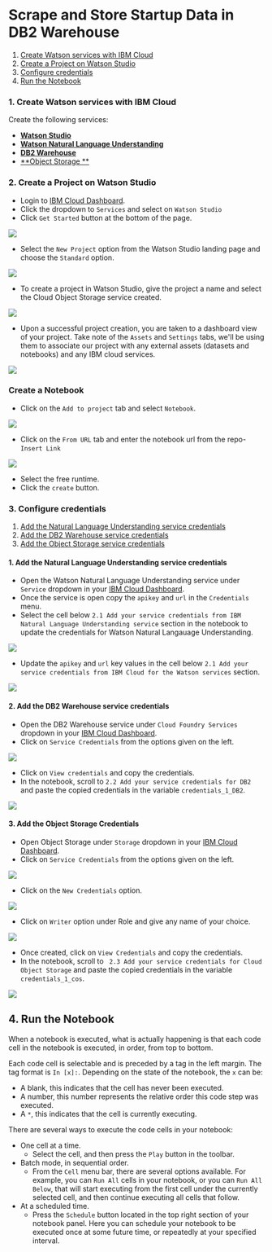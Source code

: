 # Scrape and Store Startup Data in DB2 Warehouse

1. [Create Watson services with IBM Cloud](#1-create-watson-services-with-ibm-cloud)
2. [Create a Project on Watson Studio](#2-create-a-project-on-watson-studio)
3. [Configure credentials](#3-configure-credentials)
4. [Run the Notebook](#4-run-the-notebook)


### 1. Create Watson services with IBM Cloud

Create the following services:
* [**Watson Studio**](https://cloud.ibm.com/catalog/services/watson-studio)
* [**Watson Natural Language Understanding**](https://cloud.ibm.com/catalog/services/natural-language-understanding)
* [**DB2 Warehouse**](https://cloud.ibm.com/catalog/services/db2-warehouse)
* [**Object Storage **](https://cloud.ibm.com/catalog/services/cloud-object-storage)

### 2. Create a Project on Watson Studio

* Login to [IBM Cloud Dashboard](https://cloud.ibm.com/resources).
* Click the dropdown to `Services` and select on `Watson Studio`
* Click `Get Started` button at the bottom of the page.

![](/doc/source/images/Get_Started_Watson_Studio.png)

* Select the `New Project` option from the Watson Studio landing page and choose the `Standard` option.

![](/doc/source/images/Create_Watson_Studio_Project.png)

* To create a project in Watson Studio, give the project a name and select the Cloud Object Storage service created.

![](/doc/source/images/Project_Name.png)

* Upon a successful project creation, you are taken to a dashboard view of your project. Take note of the `Assets` and `Settings` tabs, we'll be using them to associate our project with any external assets (datasets and notebooks) and any IBM cloud services.

![](https://raw.githubusercontent.com/IBM/pattern-images/master/watson-studio/project_dashboard.png)

### Create a Notebook

* Click on the `Add to project` tab and select `Notebook`.

![](/doc/source/images/Notebook.png)

* Click on the `From URL` tab and enter the notebook url from the repo- `Insert Link`

![](/doc/source/images/Notebook_url.png)

* Select the free runtime.
* Click the `create` button.

### 3. Configure credentials

1. [Add the Natural Language Understanding service credentials](#1-add-the-natural-language-understanding-service-ccredentials)
2. [Add the DB2 Warehouse service credentials](#1-add-the-db2-warehouse-service-credentials)
3. [Add the Object Storage service credentials](#1-add-the-object-storage-service-credentials)

#### 1. Add the Natural Language Understanding service credentials

* Open the Watson Natural Language Understanding service under `Service` dropdown in your [IBM Cloud Dashboard](https://cloud.ibm.com/resources).
* Once the service is open copy the `apikey` and `url` in the `Credentials` menu.
* Select the cell below `2.1 Add your service credentials from IBM Natural Language Understanding service` section in the notebook to update the credentials for Watson Natural Langauage Understanding.

![](doc/source/images/NLU_credentials.png)

* Update the `apikey` and `url` key values in the cell below `2.1 Add your service credentials from IBM Cloud for the Watson services` section.

![](doc/source/images/NLU_credentials_notebook.png)

#### 2. Add the DB2 Warehouse service credentials

* Open the DB2 Warehouse service under `Cloud Foundry Services` dropdown in your [IBM Cloud Dashboard](https://cloud.ibm.com/resources).
* Click on `Service Credentials` from the options given on the left.

![](doc/source/images/service_credentials_DB2.png)

* Click on `View credentials` and copy the credentials.
* In the notebook, scroll to `2.2 Add your service credentials for DB2` and paste the copied credentials in the variable `credentials_1_DB2`.

![](doc/source/images/service_credentials_notebook_DB2.png)

#### 3. Add the Object Storage Credentials
* Open Object Storage under `Storage` dropdown in your [IBM Cloud Dashboard](https://cloud.ibm.com/resources).
* Click on `Service Credentials` from the options given on the left.

![](doc/source/images/object_storage_options.png)

* Click on the `New Credentials` option.

![](doc/source/images/new_credential.png)

* Click on `Writer` option under Role and give any name of your choice.

![](doc/source/images/writer_option_new_credential.png)

* Once created, click on `View Credentials` and copy the credentials.
* In the notebook, scroll to ` 2.3 Add your service credentials for Cloud Object Storage` and paste the copied credentials in the variable `credentials_1_cos`.

![](doc/source/images/object_storage_credentials_notebook.png)

## 4. Run the Notebook

When a notebook is executed, what is actually happening is that each code cell in
the notebook is executed, in order, from top to bottom.

Each code cell is selectable and is preceded by a tag in the left margin. The tag
format is `In [x]:`. Depending on the state of the notebook, the `x` can be:

* A blank, this indicates that the cell has never been executed.
* A number, this number represents the relative order this code step was executed.
* A `*`, this indicates that the cell is currently executing.

There are several ways to execute the code cells in your notebook:

* One cell at a time.
  * Select the cell, and then press the `Play` button in the toolbar.
* Batch mode, in sequential order.
  * From the `Cell` menu bar, there are several options available. For example, you
    can `Run All` cells in your notebook, or you can `Run All Below`, that will
    start executing from the first cell under the currently selected cell, and then
    continue executing all cells that follow.
* At a scheduled time.
  * Press the `Schedule` button located in the top right section of your notebook
    panel. Here you can schedule your notebook to be executed once at some future
    time, or repeatedly at your specified interval.
